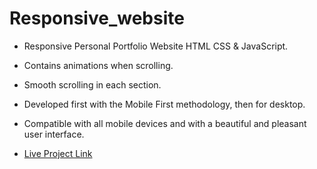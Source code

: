 # Responsive_website
- Responsive Personal Portfolio Website HTML CSS & JavaScript.
- Contains animations when scrolling.
- Smooth scrolling in each section.
- Developed first with the Mobile First methodology, then for desktop.
- Compatible with all mobile devices and with a beautiful and pleasant user interface.

- [Live Project Link](https://lnkd.in/dfcrZZbj)
